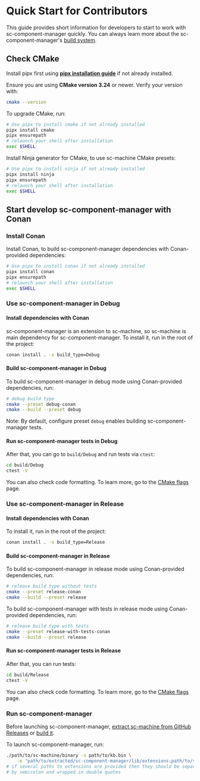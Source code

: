 # Quick Start for Contributors

This guide provides short information for developers to start to work with sc-component-manager quickly. You can always learn more about the sc-component-manager's [build system](build_system.md).

## Check CMake

Install pipx first using [**pipx installation guide**](https://pipx.pypa.io/stable/installation/) if not already installed.

Ensure you are using **CMake version 3.24** or newer. Verify your version with:

```sh
cmake --version
```

To upgrade CMake, run:
  
```sh
# Use pipx to install cmake if not already installed
pipx install cmake
pipx ensurepath
# relaunch your shell after installation
exec $SHELL
```

Install Ninja generator for CMake, to use sc-machine CMake presets:

```sh
# Use pipx to install ninja if not already installed
pipx install ninja
pipx ensurepath
# relaunch your shell after installation
exec $SHELL
```

## Start develop sc-component-manager with Conan

### Install Conan

Install Conan, to build sc-component-manager dependencies with Conan-provided dependencies:

```sh
# Use pipx to install conan if not already installed
pipx install conan
pipx ensurepath
# relaunch your shell after installation
exec $SHELL
```

### Use sc-component-manager in Debug

#### Install dependencies with Conan

sc-component-manager is an extension to sc-machine, so sc-machine is main dependency for sc-component-manager. To install it, run in the root of the project:

```sh
conan install . -s build_type=Debug
```

#### Build sc-component-manager in Debug

To build sc-component-manager in debug mode using Conan-provided dependencies, run:

```sh
# debug build type
cmake --preset debug-conan
cmake --build --preset debug
```

Note: By default, configure preset `debug` enables building sc-component-manager tests.

#### Run sc-component-manager tests in Debug

After that, you can go to `build/Debug` and run tests via `ctest`:

```sh
cd build/Debug
ctest -V
```

You can also check code formatting. To learn more, go to the [CMake flags](cmake_flags.md) page.

### Use sc-component-manager in Release

#### Install dependencies with Conan

To install it, run in the root of the project:

```sh
conan install . -s build_type=Release
```

#### Build sc-component-manager in Release

To build sc-component-manager in release mode using Conan-provided dependencies, run:

```sh
# release build type without tests
cmake --preset release-conan
cmake --build --preset release
```

To build sc-component-manager with tests in release mode using Conan-provided dependencies, run:

```sh
# release build type with tests
cmake --preset release-with-tests-conan
cmake --build --preset release
```

#### Run sc-component-manager tests in Release

After that, you can run tests:

```sh
cd build/Release
ctest -V
```

You can also check code formatting. To learn more, go to the [CMake flags](cmake_flags.md) page.

### Run sc-component-manager

Before launching sc-component-manager, [extract sc-machine from GitHub Releases](https://ostis-ai.github.io/sc-machine/quick_start/#github-releases) or [build it](https://ostis-ai.github.io/sc-machine/build/quick_start/).

To launch sc-component-manager, run:

```sh
./path/to/sc-machine/binary -s path/to/kb.bin \
    -e "path/to/extracted/sc-component-manager/lib/extensions;path/to/sc-machine/lib/extensions"
# if several paths to extensions are provided then they should be separated 
# by semicolon and wrapped in double quotes
```

